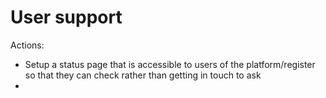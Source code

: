 <!-- TITLE: User support -->

# User support

Actions:

* Setup a status page that is accessible to users of the platform/register so that they can check rather than getting in touch to ask
* 